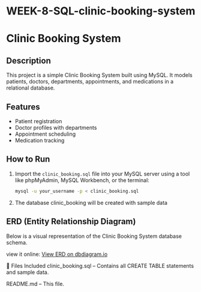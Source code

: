 # WEEK-8-SQL-clinic-booking-system
# Clinic Booking System

## Description
This project is a simple Clinic Booking System built using MySQL. It models patients, doctors, departments, appointments, and medications in a relational database.

## Features
- Patient registration
- Doctor profiles with departments
- Appointment scheduling
- Medication tracking

## How to Run
1. Import the `clinic_booking.sql` file into your MySQL server using a tool like phpMyAdmin, MySQL Workbench, or the terminal:
   ```bash
   mysql -u your_username -p < clinic_booking.sql
2. The database clinic_booking will be created with sample data

## ERD (Entity Relationship Diagram)

Below is a visual representation of the Clinic Booking System database schema.

 view it online: [View ERD on dbdiagram.io](https://dbdiagram.io/d/Clinic-Booking-System-682704c11227bdcb4e9cb54d)

📁 Files Included
clinic_booking.sql – Contains all CREATE TABLE statements and sample data.

README.md – This file.

